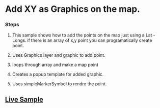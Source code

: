 # Add XY as Graphics on the map.

### Steps

1. This sample shows how to add the points on the map just using a Lat - Longs. if there is an array of x,y point you can programatically create point.

2. Uses Graphics layer and graphic to add point.

3. loops through array and make a map point

4. Creates a popup template for added graphic.

5. Uses simpleMarkerSymbol to rendre the point.

## [Live Sample](http://esri.github.io/developer-support/web-js/Add-XY-as-Graphics/AddXYasGraphics.html)
